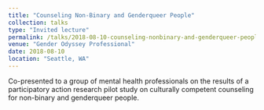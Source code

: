 ```yaml
---
title: "Counseling Non-Binary and Genderqueer People"
collection: talks
type: "Invited lecture"
permalink: /talks/2018-08-10-counseling-nonbinary-and-genderqueer-people
venue: "Gender Odyssey Professional"
date: 2018-08-10
location: "Seattle, WA"
---
```


Co-presented to a group of mental health professionals on the results of a participatory action research pilot study on culturally competent counseling for non-binary and genderqueer people.